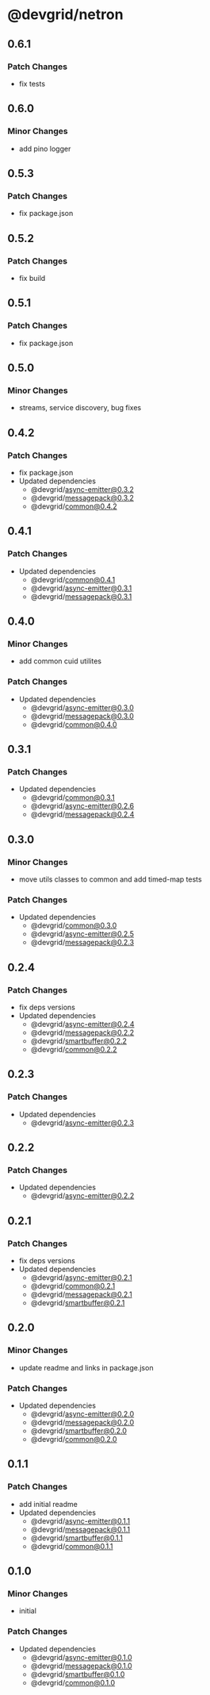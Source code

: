 # @devgrid/netron

## 0.6.1

### Patch Changes

- fix tests

## 0.6.0

### Minor Changes

- add pino logger

## 0.5.3

### Patch Changes

- fix package.json

## 0.5.2

### Patch Changes

- fix build

## 0.5.1

### Patch Changes

- fix package.json

## 0.5.0

### Minor Changes

- streams, service discovery, bug fixes

## 0.4.2

### Patch Changes

- fix package.json
- Updated dependencies
  - @devgrid/async-emitter@0.3.2
  - @devgrid/messagepack@0.3.2
  - @devgrid/common@0.4.2

## 0.4.1

### Patch Changes

- Updated dependencies
  - @devgrid/common@0.4.1
  - @devgrid/async-emitter@0.3.1
  - @devgrid/messagepack@0.3.1

## 0.4.0

### Minor Changes

- add common cuid utilites

### Patch Changes

- Updated dependencies
  - @devgrid/async-emitter@0.3.0
  - @devgrid/messagepack@0.3.0
  - @devgrid/common@0.4.0

## 0.3.1

### Patch Changes

- Updated dependencies
  - @devgrid/common@0.3.1
  - @devgrid/async-emitter@0.2.6
  - @devgrid/messagepack@0.2.4

## 0.3.0

### Minor Changes

- move utils classes to common and add timed-map tests

### Patch Changes

- Updated dependencies
  - @devgrid/common@0.3.0
  - @devgrid/async-emitter@0.2.5
  - @devgrid/messagepack@0.2.3

## 0.2.4

### Patch Changes

- fix deps versions
- Updated dependencies
  - @devgrid/async-emitter@0.2.4
  - @devgrid/messagepack@0.2.2
  - @devgrid/smartbuffer@0.2.2
  - @devgrid/common@0.2.2

## 0.2.3

### Patch Changes

- Updated dependencies
  - @devgrid/async-emitter@0.2.3

## 0.2.2

### Patch Changes

- Updated dependencies
  - @devgrid/async-emitter@0.2.2

## 0.2.1

### Patch Changes

- fix deps versions
- Updated dependencies
  - @devgrid/async-emitter@0.2.1
  - @devgrid/common@0.2.1
  - @devgrid/messagepack@0.2.1
  - @devgrid/smartbuffer@0.2.1

## 0.2.0

### Minor Changes

- update readme and links in package.json

### Patch Changes

- Updated dependencies
  - @devgrid/async-emitter@0.2.0
  - @devgrid/messagepack@0.2.0
  - @devgrid/smartbuffer@0.2.0
  - @devgrid/common@0.2.0

## 0.1.1

### Patch Changes

- add initial readme
- Updated dependencies
  - @devgrid/async-emitter@0.1.1
  - @devgrid/messagepack@0.1.1
  - @devgrid/smartbuffer@0.1.1
  - @devgrid/common@0.1.1

## 0.1.0

### Minor Changes

- initial

### Patch Changes

- Updated dependencies
  - @devgrid/async-emitter@0.1.0
  - @devgrid/messagepack@0.1.0
  - @devgrid/smartbuffer@0.1.0
  - @devgrid/common@0.1.0
